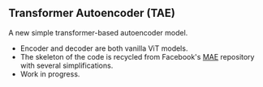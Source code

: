 ## Transformer Autoencoder (TAE)

A new simple transformer-based autoencoder model.

- Encoder and decoder are both vanilla ViT models.
- The skeleton of the code is recycled from Facebook's [MAE](https://github.com/facebookresearch/mae) repository with several simplifications.
- Work in progress.
